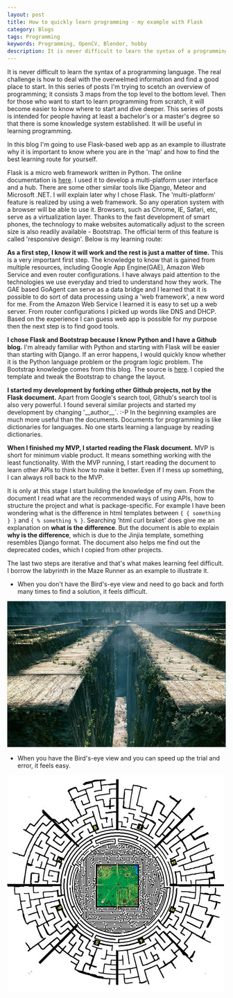 ```yaml
---
layout: post
title: How to quickly learn programming - my example with Flask
category: Blogs
tags: Programming
keywords: Programming, OpenCV, Blender, hobby
description: It is never difficult to learn the syntax of a programming language. The real challenge is how to deal with the overwelmed information and find a good place to start. In this series of posts I'm trying to scetch an overview of programming; it consists 3 maps from the top level to the bottom level. Then for those who want to start to learn programming from scratch, it will become easier to know where to start and dive deeper. This series of posts is intended for people having at least a bachelor's or a master's degree so that there is some knowledge system established. It will be useful in learning programming.
---
```


It is never difficult to learn the syntax of a programming language. The real challenge is how to deal with the overwelmed information and find a good place to start. In this series of posts I'm trying to scetch an overview of programming; it consists 3 maps from the top level to the bottom level. Then for those who want to start to learn programming from scratch, it will become easier to know where to start and dive deeper. This series of posts is intended for people having at least a bachelor's or a master's degree so that there is some knowledge system established. It will be useful in learning programming.

In this blog I'm going to use Flask-based web app as an example to illustrate why it is important to know where you are in the 'map' and how to find the best learning route for yourself.

Flask is a micro web framework written in Python. The online documentation is [here](http://flask.pocoo.org/). I used it to develop a multi-platform user interface and a hub. There are some other similar tools like Django, Meteor and Microsoft .NET. I will explain later why I chose Flask. The 'multi-platform' feature is realized by using a web framework. So any operation system with a browser will be able to use it. Browsers, such as Chrome, IE, Safari, etc, serve as a virtualization layer. Thanks to the fast development of smart phones, the technology to make websites automatically adjust to the screen size is also readily available - Bootstrap. The official term of this feature is called 'responsive design'. Below is my learning route:

**As a first step, I know it will work and the rest is just a matter of time.** This is a very important first step. The knowledge to know that is gained from multiple resources, including Google App Engine(GAE), Amazon Web Service and even router configurations. I have always paid attention to the technologies we use everyday and tried to understand how they work. The GAE based GoAgent can serve as a data bridge and I learned that it is possible to do sort of data processing using a 'web framework', a new word for me. From the Amazon Web Service I learned it is easy to set up a web server. From router configurations I picked up words like DNS and DHCP. Based on the experience I can guess web app is possible for my purpose then the next step is to find good tools.

**I chose Flask and Bootstrap because I know Python and I have a Github blog.** I'm already familiar with Python and starting with Flask will be easier than starting with Django. If an error happens, I would quickly know whether it is the Python language problem or the program logic problem. The Bootstrap knowledge comes from this blog. The source is [here](https://github.com/Yc-Chen/Yc-Chen.github.io). I copied the template and tweak the Bootstrap to change the layout.

**I started my development by forking other Github projects, not by the Flask document.** Apart from Google's search tool, Github's search tool is also very powerful. I found several similar projects and started my development by changing '_\_author__´. :-P In the beginning examples are much more useful than the documents. Documents for programming is like dictionaries for languages. No one starts learning a language by reading dictionaries.

**When I finished my MVP, I started reading the Flask document.** MVP is short for minimum viable product. It means something working with the least functionality. With the MVP running, I start reading the document to learn other APIs to think how to make it better. Even if I mess up something, I can always roll back to the MVP.

It is only at this stage I start building the knowledge of my own. From the document I read what are the recommended ways of using APIs, how to structure the project and what is package-specific. For example I have been wondering what is the difference in html templates between `{ { something } }` and `{ % something % }`. Searching 'html curl braket' does give me an explanation on **what is the difference**. But the document is able to explain **why is the difference**, which is due to the Jinjia template, something resembles Django format. The document also helps me find out the deprecated codes, which I copied from other projects.

The last two steps are iterative and that's what makes learning feel difficult. I borrow the labyrinth in the Maze Runner as an example to illustrate it.

* When you don't have the Bird's-eye view and need to go back and forth many times to find a solution, it feels difficult.

![1](/public/img/posts/maze.jpg "difficult feeling")

* When you have the Bird's-eye view and you can speed up the trial and error, it feels easy.

![2](/public/img/posts/maze_god_view.jpg "bird's-eye view")
